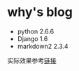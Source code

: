 # why's blog
- python	2.6.6
- Django	1.6
- markdown2	2.3.4


实际效果参考[链接](http://blog.whysdomain.com/blog/)
